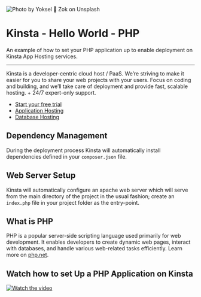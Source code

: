 ![Photo by Yoksel 🌿 Zok on Unsplash](https://user-images.githubusercontent.com/2342458/202706130-d6d2995a-9171-4619-ab15-abc93603fa86.png)

# Kinsta - Hello World - PHP
An example of how to set your PHP application up to enable deployment on Kinsta App Hosting services.

---
Kinsta is a developer-centric cloud host / PaaS. We’re striving to make it easier for you to share your web projects with your users. Focus on coding and building, and we’ll take care of deployment and provide fast, scalable hosting. + 24/7 expert-only support.

- [Start your free trial](https://kinsta.com/signup/?product_type=app-db)
- [Application Hosting](https://kinsta.com/application-hosting)
- [Database Hosting](https://kinsta.com/database-hosting)

## Dependency Management
During the deployment process Kinsta will automatically install dependencies defined in your `composer.json` file.

## Web Server Setup
Kinsta will automatically configure an apache web server which will serve from the main directory of the project in the usual fashion; create an `index.php` file in your project folder as the entry-point.

## What is PHP
PHP is a popular server-side scripting language used primarily for web development. It enables developers to create dynamic web pages, interact with databases, and handle various web-related tasks efficiently. Learn more on [php.net](https://php.net).

## Watch how to set Up a PHP Application on Kinsta
[![Watch the video](https://img.youtube.com/vi/PCvrcyV3_hI/maxresdefault.jpg)](https://www.youtube.com/watch?v=PCvrcyV3_hI)
